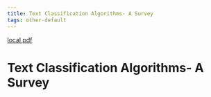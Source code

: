 ```yaml
---
title: Text Classification Algorithms- A Survey
tags: other-default
---
```


[local pdf](../../../pdfs/Text%20Classification%20Algorithms-%20A%20Survey.pdf)

# Text Classification Algorithms- A Survey
